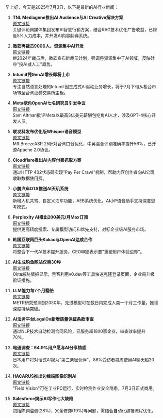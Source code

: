 早上好，今天是2025年7月3日，以下是最新的AI行业新闻：

1. **TNL Mediagene推出AI Audience与AI Creative解决方案**  
[原文链接](https://www.inside.com.tw/article/38865-)  
关键评论网媒体集团发布AI智慧行销方案，结合RAG技术优化广告收益，已降低5%人力成本，并开发AI内容翻译系统。

2. **微软再裁员9000人，资源集中AI开发**  
[原文链接](https://www3.nhk.or.jp/news/html/20250703/k10014852511000.html)  
继2024年裁员后，微软宣布新裁员计划，强调将资源集中于AI领域，反映硅谷"投AI减人工"趋势。

3. **Intumit凭GenAI增长即将上市**  
[原文链接](https://www.digitimes.com/news/a20250703PD201/genai-intumit-revenue.html)  
专注自然语言处理的Intumit因生成式AI驱动业务增长，将于7月下旬从柜台市场转至台湾证券交易所主板。

4. **Meta挖角OpenAI七名研究员引发争议**  
[原文链接](https://www.ejtech.ai/ceoai/meta-%e6%8c%96%e8%a7%92-%e4%ba%8b%e4%bb%b6-%e9%98%bf%e7%88%be%e7%89%b9%e6%9b%bc-%e6%96%a5-meta-%e6%8c%96%e8%a7%92-%e5%8f%af%e6%83%a1/)  
Sam Altman批评Meta以最高3亿美元薪酬包挖角AI人才，涉及GPT-4核心开发人员。

5. **联发科发布优化版Whisper语音模型**  
[原文链接](https://www.ithome.com/0/865/454.htm)  
MR BreezeASR 25针对台湾口音优化，中英混合识别准确率提升56%，已开源Apache 2.0协议。

6. **Cloudflare推出AI内容付费抓取方案**  
[原文链接](https://www.ejtech.ai/ceoai/ai-%e7%9b%9c%e5%8f%96-cloudflare-ai-%e7%88%ac%e8%9f%b2-%e7%b6%b2%e7%ab%99-%e4%bb%98%e6%ac%be-%e6%8a%93%e5%8F%96-%e8%b3%87%e8%a8%8a/)  
通过HTTP 402状态码实现"Pay Per Crawl"机制，帮助内容创作者向AI公司收取数据使用费。

7. **小鹏汽车OTA推送AI天玑系统**  
[原文链接](https://www.ithome.com/0/865/469.htm)  
新增人机共驾、自定义泊车功能，AEB系统优化，AI小P语音助手支持深度思考模式。

8. **Perplexity AI推出200美元/月Max订阅**  
[原文链接](https://siliconangle.com/2025/07/02/perplexity-ai-launches-new-max-subscription-priced-200-month/)  
提供更高精度搜索、专属模型访问和优先支持，对标企业级AI服务市场。

9. **韩国互联网巨头Kakao与OpenAI达成合作**  
[原文链接](https://www.forbes.com/sites/johnkang/2025/07/02/korean-internet-giant-kakao-teams-with-open-ai-to-jumpstart-growth/)  
将整合下一代AI技术提升服务，CEO申娜表示要"重塑用户体验边界"。

10. **AI生成钓鱼网站仅需30秒**  
[原文链接](https://www.ejtech.ai/ceoai/ai-%e9%87%a3%e9%ad%9a%e7%b6%b2%e7%ab%99-%e9%bb%91%e5%ae%a2-%e5%8d%8a%e5%88%86%e9%90%98-%e7%94%9f%e6%88%90-%e9%87%a3%e9%ad%9a%e7%b6%b2%e7%ab%99/)  
Okta威胁情报显示，黑客利用v0.dev等工具快速克隆登录页面，企业需升级验证措施。

11. **LLM能力每7个月翻倍**  
[原文链接](https://technews.tw/2025/07/03/large-language-models-are-improving-exponentially/)  
METR研究预测到2030年，先进模型可在数日内完成人类一个月工作量，推理深度持续突破。

12. **AI法务平台LegalOn新增质量保证条款审查**  
[原文链接](https://prtimes.jp/main/html/rd/p/000000643.000036601.html)  
通过NLP技术自动检测合同风险，已服务超1800家企业，审查效率提升70%。

13. **电通调查：64.9%用户愿与AI分享情感**  
[原文链接](https://japan.cnet.com/release/31099453/)  
日本用户将对话式AI视为"第三亲密伙伴"，86%受访者每周使用AI聊天超20次。

14. **HACARUS推出边缘端图像识别AI**  
[原文链接](https://prtimes.jp/main/html/rd/p/000000128.000026090.html)  
"Field Vision"可在工业PC运行，实时检测作业安全隐患，7月3日正式商用。

15. **Salesforce揭示AI写作七大缺陷**  
[原文链接](https://tw.news.yahoo.com/%E4%BD%A0%E7%9A%84ai%E5%AF%AB%E6%96%87%E6%A1%88%E6%B2%92-%E4%BA%BA%E5%91%B3-%E7%A0%94%E7%A9%B6%E6%8F%AD7%E5%A4%A7ai%E5%AF%AB%E4%BD%9C%E7%BC%BA%E9%99%B7-%E6%84%9B%E8%80%81%E6%A2%97-%E5%BB%A2%E8%A9%B1%E5%A4%9A-094017777.html)  
包括陈词滥调(28%)、冗余修饰(19%)等问题，需结合自动化编辑流程优化。